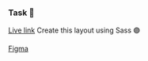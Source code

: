 ### Task 🎯
[Live link](https://elnurumo.github.io/Youtube/)
Create this layout using Sass 🟣

[Figma](https://www.figma.com/file/AxdyJrXzwmprrvmFyUDODl/Youtube-Responsive-Recreation-prototype-(Community)?node-id=0%3A1)

